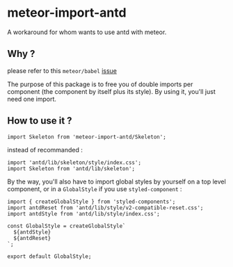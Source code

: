 # meteor-import-antd

A workaround for whom wants to use antd with meteor.

## Why ?

please refer to this `meteor/babel` [issue](https://github.com/meteor/babel/issues/13)

The purpose of this package is to free you of double imports per component (the component by itself plus its style). By using it, you'll just need one import.

## How to use it ?

```
import Skeleton from 'meteor-import-antd/Skeleton';
```
instead of recommanded :
```
import 'antd/lib/skeleton/style/index.css';
import Skeleton from 'antd/lib/skeleton';
```

By the way, you'll also have to import global styles by yourself on a top level component, or in a `GlobalStyle` if you use `styled-component` :

```
import { createGlobalStyle } from 'styled-components';
import antdReset from 'antd/lib/style/v2-compatible-reset.css';
import antdStyle from 'antd/lib/style/index.css';

const GlobalStyle = createGlobalStyle`
  ${antdStyle}
  ${antdReset}
`;

export default GlobalStyle;

```

